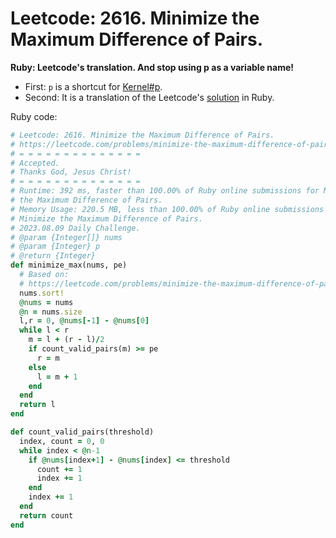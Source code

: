 # Leetcode: 2616. Minimize the Maximum Difference of Pairs.


**Ruby: Leetcode's translation. And stop using p as a variable name!**

- First: `p` is a shortcut for [Kernel#p](https://apidock.com/ruby/Kernel/p).
- Second: It is a translation of the Leetcode's [solution](https://leetcode.com/problems/minimize-the-maximum-difference-of-pairs/solution/) in Ruby.

Ruby code:
```Ruby
# Leetcode: 2616. Minimize the Maximum Difference of Pairs.
# https://leetcode.com/problems/minimize-the-maximum-difference-of-pairs/
# = = = = = = = = = = = = = =
# Accepted.
# Thanks God, Jesus Christ!
# = = = = = = = = = = = = = =
# Runtime: 392 ms, faster than 100.00% of Ruby online submissions for Minimize
# the Maximum Difference of Pairs.
# Memory Usage: 220.5 MB, less than 100.00% of Ruby online submissions for
# Minimize the Maximum Difference of Pairs.
# 2023.08.09 Daily Challenge.
# @param {Integer[]} nums
# @param {Integer} p
# @return {Integer}
def minimize_max(nums, pe)
  # Based on:
  # https://leetcode.com/problems/minimize-the-maximum-difference-of-pairs/solution/
  nums.sort!
  @nums = nums
  @n = nums.size
  l,r = 0, @nums[-1] - @nums[0]
  while l < r
    m = l + (r - l)/2
    if count_valid_pairs(m) >= pe
      r = m
    else
      l = m + 1
    end
  end
  return l
end

def count_valid_pairs(threshold)
  index, count = 0, 0
  while index < @n-1
    if @nums[index+1] - @nums[index] <= threshold
      count += 1
      index += 1
    end
    index += 1
  end
  return count
end
```
